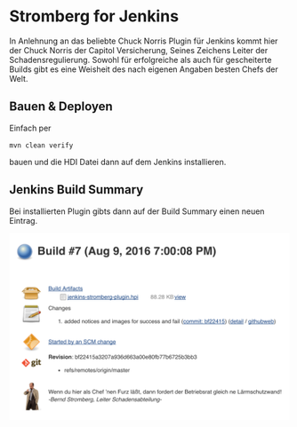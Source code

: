 # Stromberg for Jenkins

In Anlehnung an das beliebte Chuck Norris Plugin für Jenkins kommt hier der Chuck Norris der Capitol Versicherung, Seines Zeichens Leiter der Schadensregulierung.
Sowohl für erfolgreiche als auch für gescheiterte Builds gibt es eine Weisheit des nach eigenen Angaben besten Chefs der Welt.

## Bauen & Deployen
Einfach per <pre><code>mvn clean verify</code></pre> bauen und die HDI Datei dann auf dem Jenkins installieren.

## Jenkins Build Summary
Bei installierten Plugin gibts dann auf der Build Summary einen neuen Eintrag.

![Screenshot Build Summary](screenshots/jenkins-build-summary.png)
